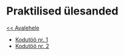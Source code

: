 # Praktilised ülesanded  
[<< Avalehele](../README.md)

* [Kodutöö nr. 1](./Week)
* [Kodutöö nr. 2](./Week)
